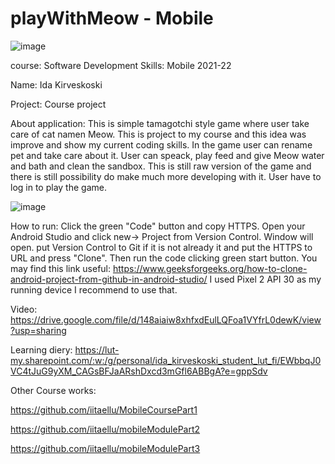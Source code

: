 # playWithMeow - Mobile

![image](https://user-images.githubusercontent.com/78799868/173347950-b107c578-6053-43ae-914f-f1872dd00395.png)

course: Software Development Skills: Mobile 2021-22

Name: Ida Kirveskoski

Project: Course project

About application: This is simple tamagotchi style game where user take care of cat namen Meow. This is project to my course and this idea was improve and show my current coding skills. In the game user can rename pet and take care about it. User can speack, play feed and give Meow water and bath and clean the sandbox. This is still raw version of the game and there is still possibility do make much more developing with it. User have to log in to play the game.

![image](https://user-images.githubusercontent.com/78799868/173347834-22278ffe-e53d-4123-9316-2b1e0c1c9d13.png)


How to run: Click the green "Code" button and copy HTTPS. Open your Android Studio and click new-> Project from Version Control. Window will open. put Version Control to Git if it is not already it and put the HTTPS to URL and press "Clone". Then run the code clicking green start button.
You may find this link useful: https://www.geeksforgeeks.org/how-to-clone-android-project-from-github-in-android-studio/
I used Pixel 2 API 30 as my running device I recommend to use that.



Video: https://drive.google.com/file/d/148aiaiw8xhfxdEulLQFoa1VYfrL0dewK/view?usp=sharing

Learning diery: https://lut-my.sharepoint.com/:w:/g/personal/ida_kirveskoski_student_lut_fi/EWbbqJ0VC4tJuG9yXM_CAGsBFJaARshDxcd3mGfl6ABBgA?e=gppSdv



Other Course works:

https://github.com/iitaellu/MobileCoursePart1

https://github.com/iitaellu/mobileModulePart2

https://github.com/iitaellu/mobileModulePart3
